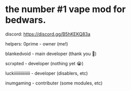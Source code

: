 # the number #1 vape mod for bedwars.

discord: https://discord.gg/B5hKEKQ83a

helpers:
0prime - owner (me!)

blankedvoid - main developer (thank you 🙏)

scrxpted - developer (nothing yet 😭)

luckiiiiiiiiiiiiiii - developer (disablers, etc)

inumgaming - contributer (some modules, etc)
